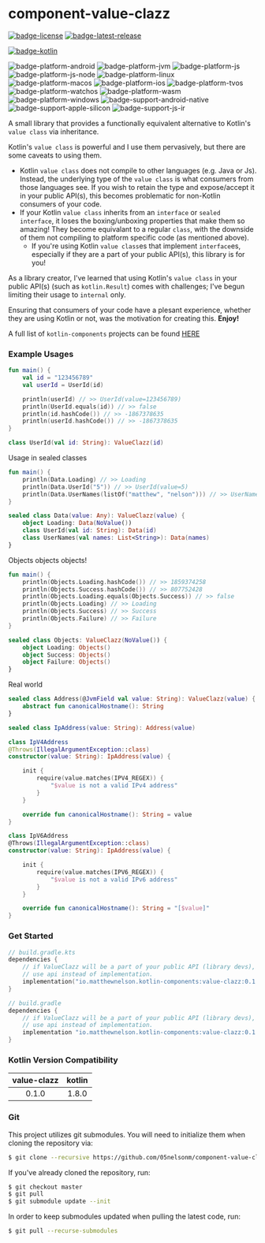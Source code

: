 # component-value-clazz
[![badge-license]][url-license]
[![badge-latest-release]][url-latest-release]

[![badge-kotlin]][url-kotlin]

![badge-platform-android]
![badge-platform-jvm]
![badge-platform-js]
![badge-platform-js-node]
![badge-platform-linux]
![badge-platform-macos]
![badge-platform-ios]
![badge-platform-tvos]
![badge-platform-watchos]
![badge-platform-wasm]
![badge-platform-windows]
![badge-support-android-native]
![badge-support-apple-silicon]
![badge-support-js-ir]

A small library that provides a functionally equivalent alternative to Kotlin's 
`value class` via inheritance.

Kotlin's `value class` is powerful and I use them pervasively, but there are some caveats 
to using them.
 - Kotlin `value class` does not compile to other languages (e.g. Java or Js). Instead, 
   the underlying type of the `value class` is what consumers from those languages see. If 
   you wish to retain the type and expose/accept it in your public API(s), this becomes 
   problematic for non-Kotlin consumers of your code.
 - If your Kotlin `value class` inherits from an `interface` or `sealed interface`, it
   loses the boxing/unboxing properties that make them so amazing! They become equivalant
   to a regular `class`, with the downside of them not compiling to platform specific
   code (as mentioned above).
     - If you're using Kotlin `value class`es that implement `interface`es, especially if they
       are a part of your public API(s), this library is for you!

As a library creator, I've learned that using Kotlin's `value class` in your public API(s) 
(such as `kotlin.Result`) comes with challenges; I've begun limiting their usage to `internal`
only.

Ensuring that consumers of your code have a plesant experience, whether they are using Kotlin 
or not, was the motivation for creating this. **Enjoy!**

A full list of `kotlin-components` projects can be found [HERE][url-kotlin-components]

### Example Usages

```kotlin
fun main() {
    val id = "123456789"
    val userId = UserId(id)

    println(userId) // >> UserId(value=123456789)
    println(UserId.equals(id)) // >> false
    println(id.hashCode()) // >> -1867378635
    println(userId.hashCode()) // >> -1867378635
}

class UserId(val id: String): ValueClazz(id)
```

Usage in sealed classes
```kotlin
fun main() {
    println(Data.Loading) // >> Loading
    println(Data.UserId("5")) // >> UserId(value=5)
    println(Data.UserNames(listOf("matthew", "nelson"))) // >> UserNames(value=[matthew, nelson])
}

sealed class Data(value: Any): ValueClazz(value) {
    object Loading: Data(NoValue())
    class UserId(val id: String): Data(id)
    class UserNames(val names: List<String>): Data(names)
}
```

Objects objects objects!

```kotlin
fun main() {
    println(Objects.Loading.hashCode()) // >> 1859374258
    println(Objects.Success.hashCode()) // >> 807752428
    println(Objects.Loading.equals(Objects.Success)) // >> false
    println(Objects.Loading) // >> Loading
    println(Objects.Success) // >> Success
    println(Objects.Failure) // >> Failure
}

sealed class Objects: ValueClazz(NoValue()) {
    object Loading: Objects()
    object Success: Objects()
    object Failure: Objects()
}
```

Real world
```kotlin
sealed class Address(@JvmField val value: String): ValueClazz(value) {
    abstract fun canonicalHostname(): String
}

sealed class IpAddress(value: String): Address(value)

class IpV4Address
@Throws(IllegalArgumentException::class)
constructor(value: String): IpAddress(value) {

    init {
        require(value.matches(IPV4_REGEX)) {
            "$value is not a valid IPv4 address"
        }
    }

    override fun canonicalHostname(): String = value
}

class IpV6Address
@Throws(IllegalArgumentException::class)
constructor(value: String): IpAddress(value) {

    init {
        require(value.matches(IPV6_REGEX)) {
            "$value is not a valid IPv6 address"
        }
    }

    override fun canonicalHostname(): String = "[$value]"
}
```

### Get Started

<!-- TAG_VERSION -->

```kotlin
// build.gradle.kts
dependencies {
    // if ValueClazz will be a part of your public API (library devs),
    // use api instead of implementation.
    implementation("io.matthewnelson.kotlin-components:value-clazz:0.1.0")
}
```

<!-- TAG_VERSION -->

```groovy
// build.gradle
dependencies {
    // if ValueClazz will be a part of your public API (library devs),
    // use api instead of implementation.
    implementation "io.matthewnelson.kotlin-components:value-clazz:0.1.0"
}
```

### Kotlin Version Compatibility

<!-- TAG_VERSION -->

| value-clazz | kotlin |
|:-----------:|:------:|
|    0.1.0    | 1.8.0  |

### Git

This project utilizes git submodules. You will need to initialize them when
cloning the repository via:

```bash
$ git clone --recursive https://github.com/05nelsonm/component-value-clazz.git
```

If you've already cloned the repository, run:
```bash
$ git checkout master
$ git pull
$ git submodule update --init
```

In order to keep submodules updated when pulling the latest code, run:
```bash
$ git pull --recurse-submodules
```

<!-- TAG_VERSION -->
[badge-latest-release]: https://img.shields.io/badge/latest--release-0.1.0-blue.svg?style=flat
[badge-license]: https://img.shields.io/badge/license-Apache%20License%202.0-blue.svg?style=flat

<!-- TAG_DEPENDENCIES -->
[badge-kotlin]: https://img.shields.io/badge/kotlin-1.8.0-blue.svg?logo=kotlin

<!-- TAG_PLATFORMS -->
[badge-platform-android]: http://img.shields.io/badge/-android-6EDB8D.svg?style=flat
[badge-platform-jvm]: http://img.shields.io/badge/-jvm-DB413D.svg?style=flat
[badge-platform-js]: http://img.shields.io/badge/-js-F8DB5D.svg?style=flat
[badge-platform-js-node]: https://img.shields.io/badge/-nodejs-68a063.svg?style=flat
[badge-platform-linux]: http://img.shields.io/badge/-linux-2D3F6C.svg?style=flat
[badge-platform-macos]: http://img.shields.io/badge/-macos-111111.svg?style=flat
[badge-platform-ios]: http://img.shields.io/badge/-ios-CDCDCD.svg?style=flat
[badge-platform-tvos]: http://img.shields.io/badge/-tvos-808080.svg?style=flat
[badge-platform-watchos]: http://img.shields.io/badge/-watchos-C0C0C0.svg?style=flat
[badge-platform-wasm]: https://img.shields.io/badge/-wasm-624FE8.svg?style=flat
[badge-platform-windows]: http://img.shields.io/badge/-windows-4D76CD.svg?style=flat
[badge-support-android-native]: http://img.shields.io/badge/support-[AndroidNative]-6EDB8D.svg?style=flat
[badge-support-apple-silicon]: http://img.shields.io/badge/support-[AppleSilicon]-43BBFF.svg?style=flat
[badge-support-js-ir]: https://img.shields.io/badge/support-[js--IR]-AAC4E0.svg?style=flat

[url-latest-release]: https://github.com/05nelsonm/component-value-clazz/releases/latest
[url-license]: https://www.apache.org/licenses/LICENSE-2.0.txt
[url-kotlin]: https://kotlinlang.org
[url-kotlin-components]: https://kotlin-components.matthewnelson.io
